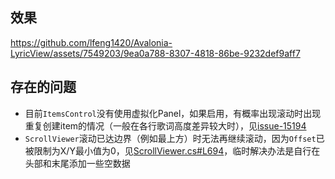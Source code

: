 ## 效果
https://github.com/lfeng1420/Avalonia-LyricView/assets/7549203/9ea0a788-8307-4818-86be-9232def9aff7

## 存在的问题
* 目前`ItemsControl`没有使用虚拟化Panel，如果启用，有概率出现滚动时出现重复创建item的情况（一般在各行歌词高度差异较大时），见[issue-15194](https://github.com/AvaloniaUI/Avalonia/issues/15194)
* `ScrollViewer`滚动已达边界（例如最上方）时无法再继续滚动，因为`Offset`已被限制为X/Y最小值为0，见[ScrollViewer.cs#L694](https://github.com/AvaloniaUI/Avalonia/blob/master/src/Avalonia.Controls/ScrollViewer.cs#L694)，临时解决办法是自行在头部和末尾添加一些空数据
